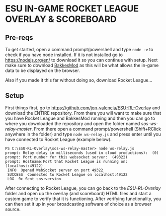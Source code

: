 # ESU IN-GAME ROCKET LEAGUE OVERLAY & SCOREBOARD 

## Pre-reqs
To get started, open a command prompt/powershell and type `node -v` to check if you have node installed. If it is not installed go to https://nodejs.org/en/ to download it so you can continue with setup. Next make sure to download [BakkesMod](https://bakkesmod.com/) as this will be what allows the in-game data to be displayed on the browser.

Also if you made it this far without doing so, download Rocket League...

## Setup
First things first, go to https://github.com/jon-valencia/ESU-RL-Overlay and download the ENTIRE repository. From there you will want to make sure that you have Rocket League and BakkesMod running and then you can go to where you downloaded the repository and open the folder named *sos-ws-relay-master*. From there open a command prompt/powershell (Shift+RClick anywhere in the folder) and type `node ws-relay.js` and press enter until you have connected to Rocket League (example below).
```
PS C:\ESU-RL-Overlay\sos-ws-relay-master> node ws-relay.js
prompt: Relay delay in milliseconds (used in cloud productions):  (0)
prompt: Port number for this websocket server:  (49322)
prompt: Hostname:Port that Rocket League is running on:  (localhost:49122)
 INFO  Opened WebSocket server on port 49322
 SUCCESS  Connected to Rocket League on localhost:49122
 LOG  0> Sent sos:version
```

After connecting to Rocket League, you can go back to the *ESU-RL-Overlay* folder and open up the overlay (and scoreboard) HTML files and start a custom game to verify that it is functioning. After verifying functionality, you can then set it up in your broadcasting software of choice as a browser source.